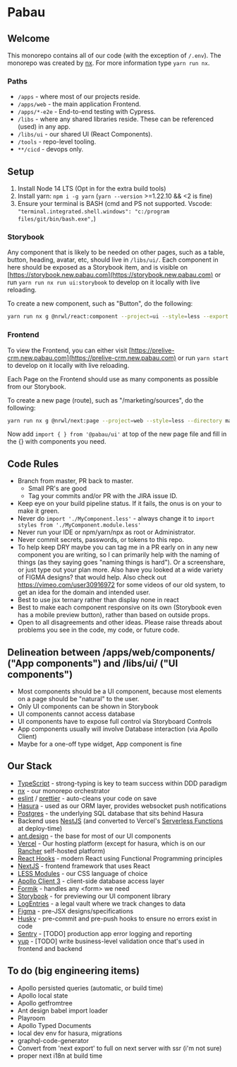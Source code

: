 # Pabau


## Welcome

This monorepo contains all of our code (with the exception of `/.env`). The monorepo was created by [nx](https://nx.dev). For more information type `yarn run nx`.


### Paths
- `/apps` - where most of our projects reside.
- `/apps/web` - the main application Frontend.
- `/apps/*-e2e` - End-to-end testing with Cypress.
- `/libs` - where any shared libraries reside. These can be referenced (used) in any app.
- `/libs/ui` - our shared UI (React Components).
- `/tools` - repo-level tooling.
- `**/cicd` - devops only.


## Setup

1. Install Node 14 LTS (Opt in for the extra build tools)
1. Install yarn: `npm i -g yarn` (`yarn --version` \>=1.22.10 && <2 is fine)
1. Ensure your terminal is BASH (cmd and PS not supported. Vscode: `"terminal.integrated.shell.windows": "c:/program files/git/bin/bash.exe",`)


### Storybook
Any component that is likely to be needed on other pages, such as a table, button, heading, avatar, etc, should live in `/libs/ui/`. Each component in here should be exposed as a Storybook item, and is visible on [https://storybook.new.pabau.com](https://storybook.new.pabau.com) or run `yarn run nx run ui:storybook` to develop on it locally with live reloading.

To create a new component, such as "Button", do the following:
```bash
yarn run nx g @nrwl/react:component --project=ui --style=less --export --pascalCaseFiles --name=Button
```


### Frontend
To view the Frontend, you can either visit [https://prelive-crm.new.pabau.com](https://prelive-crm.new.pabau.com) or run `yarn start` to develop on it locally with live reloading.

Each Page on the Frontend should use as many components as possible from our Storybook.

To create a new page (route), such as "/marketing/sources", do the following:
```bash
yarn run nx g @nrwl/next:page --project=web --style=less --directory marketing sources
```

Now add `import { } from '@pabau/ui'` at top of the new page file and fill in the {} with components you need.


## Code Rules

* Branch from master, PR back to master.
  - Small PR's are good
  - Tag your commits and/or PR with the JIRA issue ID.
* Keep eye on your build pipeline status. If it fails, the onus is on your to make it green.
* Never do `import './MyComponent.less'` - always change it to `import styles from './MyComponent.module.less'`
* Never run your IDE or npm/yarn/npx as root or Administrator.
* Never commit secrets, passwords, or tokens to this repo.
* To help keep DRY maybe you can tag me in a PR early on in any new component you are writing, so I can primarily help with the naming of things (as they saying goes "naming things is hard"). Or a screenshare, or just type out your plan more. Also have you looked at a wide variety of FIGMA designs? that would help. Also check out https://vimeo.com/user30916972 for some videos of our old system, to get an idea for the domain and intended user.
* Best to use jsx ternary rather than display none in react
* Best to make each component responsive on its own (Storybook even has a mobile preview button), rather than based on outside props.
* Open to all disagreements and other ideas. Please raise threads about problems you see in the code, my code, or future code.

## Delineation between /apps/web/components/ ("App components") and /libs/ui/ ("UI components")

* Most components should be a UI component, because most elements on a page should be "natural" to the user.
* Only UI components can be shown in Storybook
* UI components cannot access database
* UI components have to expose full control via Storyboard Controls
* App components usually will involve Database interaction (via Apollo Client)
* Maybe for a one-off type widget, App component is fine

## Our Stack

* [TypeScript](https://www.typescriptlang.org/) - strong-typing is key to team success within DDD paradigm
* [nx](https://nx.dev/) - our monorepo orchestrator
* [eslint](https://eslint.org/) / [prettier](https://prettier.io/) - auto-cleans your code on save
* [Hasura](https://hasura.io/) - used as our ORM layer, provides websocket push notifications
* [Postgres](https://www.postgresql.org/) - the underlying SQL database that sits behind Hasura
* Backend uses [NestJS](https://nestjs.com/) (and converted to Vercel's [Serverless Functions](https://vercel.com/docs/serverless-functions/introduction) at deploy-time)
* [ant.design](https://ant.design/) - the base for most of our UI components
* [Vercel](https://vercel.com/) - Our hosting platform (except for hasura, which is on our [Rancher](https://rancher.com/) self-hosted platform)
* [React Hooks](https://reactjs.org/docs/hooks-intro.html) - modern React using Functional Programming principles
* [NextJS](https://nextjs.org/) - frontend framework that uses React  
* [LESS Modules](https://webpack.js.org/loaders/less-loader/#css-modules-gotcha) - our CSS language of choice 
* [Apollo Client 3](https://www.apollographql.com/docs/react/) - client-side database access layer
* [Formik](https://formik.org/) - handles any \<form> we need
* [Storybook](https://storybook.js.org/) - for previewing our UI component library
* [LogEntries](https://logentries.com/) - a legal vault where we track changes to data
* [Figma](https://www.figma.com/) - pre-JSX designs/specifications
* [Husky](https://github.com/typicode/husky#readme) - pre-commit and pre-push hooks to ensure no errors exist in code
* [Sentry](https://sentry.io/for/react/) - [TODO] production app error logging and reporting
* [yup]() - [TODO] write business-level validation once that's used in frontend and backend


## To do (big engineering items)

* Apollo persisted queries (automatic, or build time)
* Apollo local state
* Apollo getfromtree
* Ant design babel import loader
* Playroom
* Apollo Typed Documents
* local dev env for hasura, migrations
* graphql-code-generator
* Convert from 'next export' to full on next server with ssr (i'm not sure)
* proper next i18n at build time
